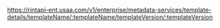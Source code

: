 https://rintapi-ent.usaa.com/v1/enterprise/metadata-services/template-details/templateName/:templateName/templateVersion/:templateVersion